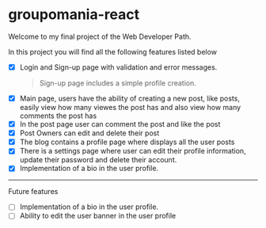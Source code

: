 # groupomania-react

Welcome to my final project of the Web Developer Path.

In this project you will find all the following features listed below

- [x] Login and Sign-up page with validation and error messages.
  > Sign-up page includes a simple profile creation.
- [x] Main page, users have the ability of creating a new post, like posts, easily view how many viewes the post has and also view how many comments the post has
- [x] In the post page user can comment the post and like the post
- [x] Post Owners can edit and delete their post
- [x] The blog contains a profile page where displays all the user posts
- [x] There is a settings page where user can edit their profile information, update their password and delete their account.
- [x] Implementation of a bio in the user profile.

---
Future features 
- [ ] Implementation of a bio in the user profile.
- [ ] Ability to edit the user banner in the user profile
